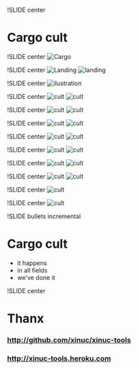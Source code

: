 !SLIDE center
# Cargo cult

!SLIDE center
![Cargo](cargo.jpg)

!SLIDE center
![Landing](landing.jpeg)
![landing](landing2.jpg)

!SLIDE center
![ilustration](ilustration.jpg)

!SLIDE center
![cult](cult1.jpg)
![cult](cult2.jpg)

!SLIDE center
![cult](cult3.jpg)
![cult](cult4.jpg)

!SLIDE center
![cult](cargo-cult.jpg)
![cult](village.jpg)

!SLIDE center
![cult](march1.jpg)
![cult](march2.jpg)

!SLIDE center
![cult](march3.jpg)
![cult](march4.jpg)

!SLIDE center
![cult](usa1.jpg)
![cult](usa2.jpg)

!SLIDE center
![cult](command1.jpg)
![cult](command2.jpg)

!SLIDE center
![cult](command3.jpg)

!SLIDE center
![cult](phone.jpg)

!SLIDE bullets incremental
# Cargo cult
* it happens
* in all fields
* we've done it

!SLIDE center
# Thanx
### http://github.com/xinuc/xinuc-tools
### http://xinuc-tools.heroku.com
